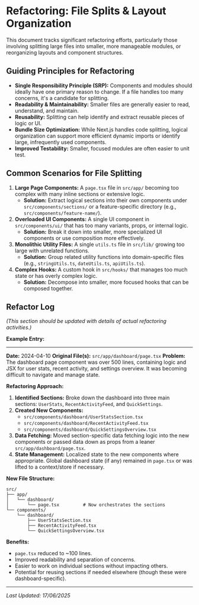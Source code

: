 # Refactoring: File Splits & Layout Organization

This document tracks significant refactoring efforts, particularly those involving splitting large files into smaller, more manageable modules, or reorganizing layouts and component structures.

## Guiding Principles for Refactoring

-   **Single Responsibility Principle (SRP):** Components and modules should ideally have one primary reason to change. If a file handles too many concerns, it's a candidate for splitting.
-   **Readability & Maintainability:** Smaller files are generally easier to read, understand, and maintain.
-   **Reusability:** Splitting can help identify and extract reusable pieces of logic or UI.
-   **Bundle Size Optimization:** While Next.js handles code splitting, logical organization can support more efficient dynamic imports or identify large, infrequently used components.
-   **Improved Testability:** Smaller, focused modules are often easier to unit test.

## Common Scenarios for File Splitting

1.  **Large Page Components:** A `page.tsx` file in `src/app/` becoming too complex with many inline sections or extensive logic.
    -   **Solution:** Extract logical sections into their own components under `src/components/sections/` or a feature-specific directory (e.g., `src/components/feature-name/`).
2.  **Overloaded UI Components:** A single UI component in `src/components/ui/` that has too many variants, props, or internal logic.
    -   **Solution:** Break it down into smaller, more specialized UI components or use composition more effectively.
3.  **Monolithic Utility Files:** A single `utils.ts` file in `src/lib/` growing too large with unrelated functions.
    -   **Solution:** Group related utility functions into domain-specific files (e.g., `stringUtils.ts`, `dateUtils.ts`, `apiUtils.ts`).
4.  **Complex Hooks:** A custom hook in `src/hooks/` that manages too much state or has overly complex logic.
    -   **Solution:** Decompose into smaller, more focused hooks that can be composed together.

## Refactor Log

*(This section should be updated with details of actual refactoring activities.)*

**Example Entry:**

---
**Date:** 2024-04-10
**Original File(s):** `src/app/dashboard/page.tsx`
**Problem:** The dashboard page component was over 500 lines, containing logic and JSX for user stats, recent activity, and settings overview. It was becoming difficult to navigate and manage state.

**Refactoring Approach:**
1.  **Identified Sections:** Broke down the dashboard into three main sections: `UserStats`, `RecentActivityFeed`, and `QuickSettings`.
2.  **Created New Components:**
    -   `src/components/dashboard/UserStatsSection.tsx`
    -   `src/components/dashboard/RecentActivityFeed.tsx`
    -   `src/components/dashboard/QuickSettingsOverview.tsx`
3.  **Data Fetching:** Moved section-specific data fetching logic into the new components or passed data down as props from a leaner `src/app/dashboard/page.tsx`.
4.  **State Management:** Localized state to the new components where appropriate. Global dashboard state (if any) remained in `page.tsx` or was lifted to a context/store if necessary.

**New File Structure:**
```
src/
├── app/
│   └── dashboard/
│       └── page.tsx         # Now orchestrates the sections
└── components/
    └── dashboard/
        ├── UserStatsSection.tsx
        ├── RecentActivityFeed.tsx
        └── QuickSettingsOverview.tsx
```

**Benefits:**
-   `page.tsx` reduced to ~100 lines.
-   Improved readability and separation of concerns.
-   Easier to work on individual sections without impacting others.
-   Potential for reusing sections if needed elsewhere (though these were dashboard-specific).
---

*Last Updated: 17/06/2025*
